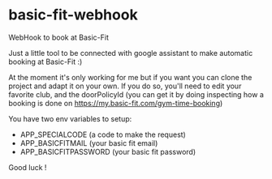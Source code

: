 # basic-fit-webhook
WebHook to book at Basic-Fit

Just a little tool to be connected with google assistant to make automatic booking at Basic-Fit :)

At the moment it's only working for me but if you want you can clone the project and adapt it on your own.
If you do so, you'll need to edit your favorite club, and the doorPolicyId (you can get it by doing inspecting how a booking is done on https://my.basic-fit.com/gym-time-booking)

You have two env variables to setup:
- APP_SPECIALCODE (a code to make the request)
- APP_BASICFITMAIL (your basic fit email)
- APP_BASICFITPASSWORD (your basic fit password)

Good luck !
